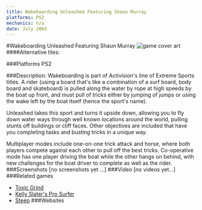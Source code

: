 ```yaml
---
title: Wakeboarding Unleashed Featuring Shaun Murray
platforms: PS2
mechanics: n/a
date: July 2003
---
```

#Wakeboarding Unleashed Featuring Shaun Murray
![game cover art](//images.igdb.com/igdb/image/upload/t_cover_big/crbew3s5prrww1rnejjf.jpg "Logo Title Text 1")
####Alternative tiles:

###Platforms
PS2

###Description:
Wakeboarding is part of Activision's line of Extreme Sports titles. A rider (using a board that's like a combination of a surf board, body board and skateboard) is pulled along the water by rope at high speeds by the boat up front, and must pull of tricks either by jumping of jumps or using the wake left by the boat itself (hence the sport's name). 
 
Unleashed takes this sport and turns it upside down, allowing you to fly down water ways through well known locations around the world, pulling stunts off buildings or cliff faces. Other objectives are included that have you completing tasks and busting tricks in a unique way. 
 
Multiplayer modes include one-on-one trick attack and horse, where both players compete against each other to pull off the best tricks. Co-operative mode has one player driving the boat while the other hangs on behind, with new challenges for the boat driver to complete as well as the rider.
###Screenshots
[no screenshots yet ...]
###Video
[no videos yet...]
###Related games
* [Toxic Grind](/games/toxic-grind-6215/)
* [Kelly Slater's Pro Surfer](/games/kelly-slater-s-pro-surfer-3963/)
* [Steep](/games/steep-19554/)
###Websites

